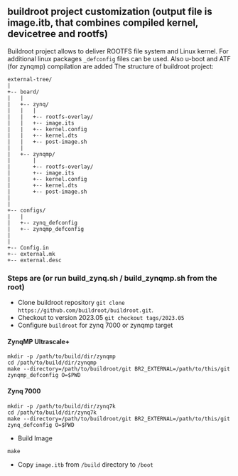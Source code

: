 ## buildroot project customization (output file is image.itb, that combines compiled kernel, devicetree and rootfs)
Buildroot project allows to deliver ROOTFS file system and Linux kernel. For additional linux packages `_defconfig` files can be used. 
Also u-boot and ATF (for zynqmp) compilation are added
The structure of buildroot project:
```
external-tree/
|
+-- board/
|	|	
|	+-- zynq/
|	|	|
|	|	+-- rootfs-overlay/
|	|	+-- image.its
|	|	+-- kernel.config
|	|	+-- kernel.dts
|	|	+-- post-image.sh
|	|
|	+-- zynqmp/
|		|
|		+-- rootfs-overlay/
|		+-- image.its
|		+-- kernel.config
|		+-- kernel.dts
|		+-- post-image.sh
|	
|
+-- configs/
|	|
|	+-- zynq_defconfig
|	+-- zynqmp_defconfig
|	
|
+-- Config.in
+-- external.mk
+-- external.desc
```

### Steps are (or run build_zynq.sh / build_zynqmp.sh from the root)

* Clone buildroot repository `git clone https://github.com/buildroot/buildroot.git`.
* Checkout to version 2023.05 `git checkout tags/2023.05`
* Configure `buildroot` for zynq 7000 or zynqmp target

#### ZynqMP Ultrascale+

```
mkdir -p /path/to/build/dir/zynqmp
cd /path/to/build/dir/zynqmp
make --directory=/path/to/buildroot/git BR2_EXTERNAL=/path/to/this/git zynqmp_defconfig O=$PWD
```

#### Zynq 7000

```
mkdir -p /path/to/build/dir/zynq7k
cd /path/to/build/dir/zynq7k
make --directory=/path/to/buildroot/git BR2_EXTERNAL=/path/to/this/git zynq_defconfig O=$PWD
```
* Build Image

```
make
```
* Copy `image.itb` from `/build` directory to `/boot`

